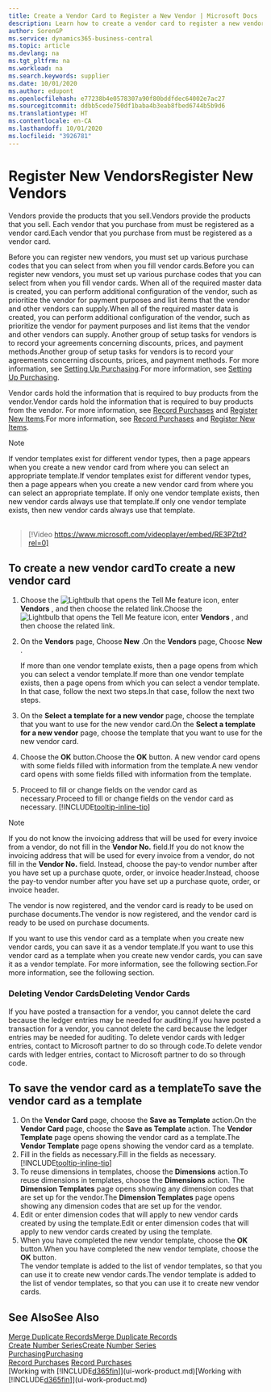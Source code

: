 ```yaml
---
title: Create a Vendor Card to Register a New Vendor | Microsoft Docs
description: Learn how to create a vendor card to register a new vendor or supplier.
author: SorenGP
ms.service: dynamics365-business-central
ms.topic: article
ms.devlang: na
ms.tgt_pltfrm: na
ms.workload: na
ms.search.keywords: supplier
ms.date: 10/01/2020
ms.author: edupont
ms.openlocfilehash: e77238b4e0578307a90f80bddfdec64002e7ac27
ms.sourcegitcommit: ddbb5cede750df1baba4b3eab8fbed6744b5b9d6
ms.translationtype: HT
ms.contentlocale: en-CA
ms.lasthandoff: 10/01/2020
ms.locfileid: "3926781"
---
```

# <a name="register-new-vendors"></a><span data-ttu-id="8b7ee-103">Register New Vendors</span><span class="sxs-lookup"><span data-stu-id="8b7ee-103">Register New Vendors</span></span>

<span data-ttu-id="8b7ee-104">Vendors provide the products that you sell.</span><span class="sxs-lookup"><span data-stu-id="8b7ee-104">Vendors provide the products that you sell.</span></span> <span data-ttu-id="8b7ee-105">Each vendor that you purchase from must be registered as a vendor card.</span><span class="sxs-lookup"><span data-stu-id="8b7ee-105">Each vendor that you purchase from must be registered as a vendor card.</span></span>

<span data-ttu-id="8b7ee-106">Before you can register new vendors, you must set up various purchase codes that you can select from when you fill vendor cards.</span><span class="sxs-lookup"><span data-stu-id="8b7ee-106">Before you can register new vendors, you must set up various purchase codes that you can select from when you fill vendor cards.</span></span> <span data-ttu-id="8b7ee-107">When all of the required master data is created, you can perform additional configuration of the vendor, such as prioritize the vendor for payment purposes and list items that the vendor and other vendors can supply.</span><span class="sxs-lookup"><span data-stu-id="8b7ee-107">When all of the required master data is created, you can perform additional configuration of the vendor, such as prioritize the vendor for payment purposes and list items that the vendor and other vendors can supply.</span></span> <span data-ttu-id="8b7ee-108">Another group of setup tasks for vendors is to record your agreements concerning discounts, prices, and payment methods.</span><span class="sxs-lookup"><span data-stu-id="8b7ee-108">Another group of setup tasks for vendors is to record your agreements concerning discounts, prices, and payment methods.</span></span> <span data-ttu-id="8b7ee-109">For more information, see [Setting Up Purchasing](purchasing-setup-purchasing.md).</span><span class="sxs-lookup"><span data-stu-id="8b7ee-109">For more information, see [Setting Up Purchasing](purchasing-setup-purchasing.md).</span></span>

<span data-ttu-id="8b7ee-110">Vendor cards hold the information that is required to buy products from the vendor.</span><span class="sxs-lookup"><span data-stu-id="8b7ee-110">Vendor cards hold the information that is required to buy products from the vendor.</span></span> <span data-ttu-id="8b7ee-111">For more information, see [Record Purchases](purchasing-how-record-purchases.md) and [Register New Items](inventory-how-register-new-items.md).</span><span class="sxs-lookup"><span data-stu-id="8b7ee-111">For more information, see [Record Purchases](purchasing-how-record-purchases.md) and [Register New Items](inventory-how-register-new-items.md).</span></span>

> [!NOTE]  
> <span data-ttu-id="8b7ee-112">If vendor templates exist for different vendor types, then a page appears when you create a new vendor card from where you can select an appropriate template.</span><span class="sxs-lookup"><span data-stu-id="8b7ee-112">If vendor templates exist for different vendor types, then a page appears when you create a new vendor card from where you can select an appropriate template.</span></span> <span data-ttu-id="8b7ee-113">If only one vendor template exists, then new vendor cards always use that template.</span><span class="sxs-lookup"><span data-stu-id="8b7ee-113">If only one vendor template exists, then new vendor cards always use that template.</span></span>
<br><br>  

> [!Video https://www.microsoft.com/videoplayer/embed/RE3PZtd?rel=0]

## <a name="to-create-a-new-vendor-card"></a><span data-ttu-id="8b7ee-114">To create a new vendor card</span><span class="sxs-lookup"><span data-stu-id="8b7ee-114">To create a new vendor card</span></span>

1. <span data-ttu-id="8b7ee-115">Choose the ![Lightbulb that opens the Tell Me feature](media/ui-search/search_small.png "Tell me what you want to do") icon, enter **Vendors** , and then choose the related link.</span><span class="sxs-lookup"><span data-stu-id="8b7ee-115">Choose the ![Lightbulb that opens the Tell Me feature](media/ui-search/search_small.png "Tell me what you want to do") icon, enter **Vendors** , and then choose the related link.</span></span>  
2. <span data-ttu-id="8b7ee-116">On the **Vendors** page, Choose **New** .</span><span class="sxs-lookup"><span data-stu-id="8b7ee-116">On the **Vendors** page, Choose **New** .</span></span>

    <span data-ttu-id="8b7ee-117">If more than one vendor template exists, then a page opens from which you can select a vendor template.</span><span class="sxs-lookup"><span data-stu-id="8b7ee-117">If more than one vendor template exists, then a page opens from which you can select a vendor template.</span></span> <span data-ttu-id="8b7ee-118">In that case, follow the next two steps.</span><span class="sxs-lookup"><span data-stu-id="8b7ee-118">In that case, follow the next two steps.</span></span>
3. <span data-ttu-id="8b7ee-119">On the **Select a template for a new vendor** page, choose the template that you want to use for the new vendor card.</span><span class="sxs-lookup"><span data-stu-id="8b7ee-119">On the **Select a template for a new vendor** page, choose the template that you want to use for the new vendor card.</span></span>
4. <span data-ttu-id="8b7ee-120">Choose the **OK** button.</span><span class="sxs-lookup"><span data-stu-id="8b7ee-120">Choose the **OK** button.</span></span> <span data-ttu-id="8b7ee-121">A new vendor card opens with some fields filled with information from the template.</span><span class="sxs-lookup"><span data-stu-id="8b7ee-121">A new vendor card opens with some fields filled with information from the template.</span></span>
5. <span data-ttu-id="8b7ee-122">Proceed to fill or change fields on the vendor card as necessary.</span><span class="sxs-lookup"><span data-stu-id="8b7ee-122">Proceed to fill or change fields on the vendor card as necessary.</span></span> [!INCLUDE[tooltip-inline-tip](includes/tooltip-inline-tip_md.md)]

> [!NOTE]  
> <span data-ttu-id="8b7ee-123">If you do not know the invoicing address that will be used for every invoice from a vendor, do not fill in the **Vendor No.** field.</span><span class="sxs-lookup"><span data-stu-id="8b7ee-123">If you do not know the invoicing address that will be used for every invoice from a vendor, do not fill in the **Vendor No.** field.</span></span> <span data-ttu-id="8b7ee-124">Instead, choose the pay-to vendor number after you have set up a purchase quote, order, or invoice header.</span><span class="sxs-lookup"><span data-stu-id="8b7ee-124">Instead, choose the pay-to vendor number after you have set up a purchase quote, order, or invoice header.</span></span>

<span data-ttu-id="8b7ee-125">The vendor is now registered, and the vendor card is ready to be used on purchase documents.</span><span class="sxs-lookup"><span data-stu-id="8b7ee-125">The vendor is now registered, and the vendor card is ready to be used on purchase documents.</span></span>

<span data-ttu-id="8b7ee-126">If you want to use this vendor card as a template when you create new vendor cards, you can save it as a vendor template.</span><span class="sxs-lookup"><span data-stu-id="8b7ee-126">If you want to use this vendor card as a template when you create new vendor cards, you can save it as a vendor template.</span></span> <span data-ttu-id="8b7ee-127">For more information, see the following section.</span><span class="sxs-lookup"><span data-stu-id="8b7ee-127">For more information, see the following section.</span></span>

### <a name="deleting-vendor-cards"></a><span data-ttu-id="8b7ee-128">Deleting Vendor Cards</span><span class="sxs-lookup"><span data-stu-id="8b7ee-128">Deleting Vendor Cards</span></span>
<span data-ttu-id="8b7ee-129">If you have posted a transaction for a vendor, you cannot delete the card because the ledger entries may be needed for auditing.</span><span class="sxs-lookup"><span data-stu-id="8b7ee-129">If you have posted a transaction for a vendor, you cannot delete the card because the ledger entries may be needed for auditing.</span></span> <span data-ttu-id="8b7ee-130">To delete vendor cards with ledger entries, contact to Microsoft partner to do so through code.</span><span class="sxs-lookup"><span data-stu-id="8b7ee-130">To delete vendor cards with ledger entries, contact to Microsoft partner to do so through code.</span></span>

## <a name="to-save-the-vendor-card-as-a-template"></a><span data-ttu-id="8b7ee-131">To save the vendor card as a template</span><span class="sxs-lookup"><span data-stu-id="8b7ee-131">To save the vendor card as a template</span></span>
1. <span data-ttu-id="8b7ee-132">On the **Vendor Card** page, choose the **Save as Template** action.</span><span class="sxs-lookup"><span data-stu-id="8b7ee-132">On the **Vendor Card** page, choose the **Save as Template** action.</span></span> <span data-ttu-id="8b7ee-133">The **Vendor Template** page opens showing the vendor card as a template.</span><span class="sxs-lookup"><span data-stu-id="8b7ee-133">The **Vendor Template** page opens showing the vendor card as a template.</span></span>
2. <span data-ttu-id="8b7ee-134">Fill in the fields as necessary.</span><span class="sxs-lookup"><span data-stu-id="8b7ee-134">Fill in the fields as necessary.</span></span> [!INCLUDE[tooltip-inline-tip](includes/tooltip-inline-tip_md.md)]
3. <span data-ttu-id="8b7ee-135">To reuse dimensions in templates, choose the **Dimensions** action.</span><span class="sxs-lookup"><span data-stu-id="8b7ee-135">To reuse dimensions in templates, choose the **Dimensions** action.</span></span> <span data-ttu-id="8b7ee-136">The **Dimension Templates** page opens showing any dimension codes that are set up for the vendor.</span><span class="sxs-lookup"><span data-stu-id="8b7ee-136">The **Dimension Templates** page opens showing any dimension codes that are set up for the vendor.</span></span>
4. <span data-ttu-id="8b7ee-137">Edit or enter dimension codes that will apply to new vendor cards created by using the template.</span><span class="sxs-lookup"><span data-stu-id="8b7ee-137">Edit or enter dimension codes that will apply to new vendor cards created by using the template.</span></span>
5. <span data-ttu-id="8b7ee-138">When you have completed the new vendor template, choose the **OK** button.</span><span class="sxs-lookup"><span data-stu-id="8b7ee-138">When you have completed the new vendor template, choose the **OK** button.</span></span>  
   <span data-ttu-id="8b7ee-139">The vendor template is added to the list of vendor templates, so that you can use it to create new vendor cards.</span><span class="sxs-lookup"><span data-stu-id="8b7ee-139">The vendor template is added to the list of vendor templates, so that you can use it to create new vendor cards.</span></span>

## <a name="see-also"></a><span data-ttu-id="8b7ee-140">See Also</span><span class="sxs-lookup"><span data-stu-id="8b7ee-140">See Also</span></span>
[<span data-ttu-id="8b7ee-141">Merge Duplicate Records</span><span class="sxs-lookup"><span data-stu-id="8b7ee-141">Merge Duplicate Records</span></span>](sales-how-merge-duplicate-records.md)  
[<span data-ttu-id="8b7ee-142">Create Number Series</span><span class="sxs-lookup"><span data-stu-id="8b7ee-142">Create Number Series</span></span>](ui-create-number-series.md)  
[<span data-ttu-id="8b7ee-143">Purchasing</span><span class="sxs-lookup"><span data-stu-id="8b7ee-143">Purchasing</span></span>](purchasing-manage-purchasing.md)  
<span data-ttu-id="8b7ee-144">[Record Purchases](purchasing-how-record-purchases.md) </span><span class="sxs-lookup"><span data-stu-id="8b7ee-144">[Record Purchases](purchasing-how-record-purchases.md) </span></span>  
<span data-ttu-id="8b7ee-145">[Working with [!INCLUDE[d365fin](includes/d365fin_md.md)]](ui-work-product.md)</span><span class="sxs-lookup"><span data-stu-id="8b7ee-145">[Working with [!INCLUDE[d365fin](includes/d365fin_md.md)]](ui-work-product.md)</span></span>  
